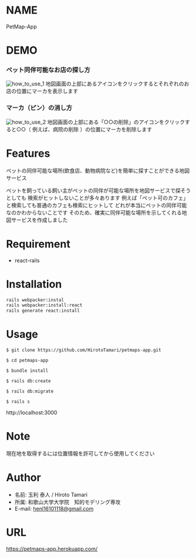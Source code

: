 # NAME

PetMap-App

# DEMO
 
 ### ペット同伴可能なお店の探し方
 ![how_to_use_1](https://user-images.githubusercontent.com/46047753/90959724-c86e6100-e4d7-11ea-8e42-e53f982138a7.gif)
 地図画面の上部にあるアイコンをクリックするとそれぞれのお店の位置にマーカを表示します

 ### マーカ（ピン）の消し方
 ![how_to_use_2](https://user-images.githubusercontent.com/46047753/90959759-f358b500-e4d7-11ea-813e-7e72265d3bd8.gif)
 地図画面の上部にある「○○の削除」のアイコンをクリックすると○○（ 例えば、病院の削除 ）の位置にマーカを削除します
 
# Features
 
 ペットの同伴可能な場所(飲食店、動物病院など)を簡単に探すことができる地図サービス

 ペットを飼っている飼い主がペットの同伴が可能な場所を地図サービスで探そうとしても
 検索がヒットしないことが多々あります
 例えば「ペット可のカフェ」と検索しても普通のカフェも検索にヒットして
 どれが本当にペットの同伴可能なのかわからないことです
 そのため、確実に同伴可能な場所を示してくれる地図サービスを作成しました
 
# Requirement

* react-rails
 
# Installation
 
 ```bash
 rails webpacker:instal
 rails webpacker:install:react
 rails generate react:install
 ```
 
# Usage

```
$ git clone https://github.com/HirotoTamari/petmaps-app.git

$ cd petmaps-app

$ bundle install

$ rails db:create

$ rails db:migrate

$ rails s
```
http://localhost:3000
 
# Note
 
現在地を取得するには位置情報を許可してから使用してください
 
# Author

* 名前: 玉利 泰人 / Hiroto Tamari
* 所属: 和歌山大学大学院　知的モデリング専攻
* E-mail: henl16101118@gmail.com

# URL

https://petmaps-app.herokuapp.com/
